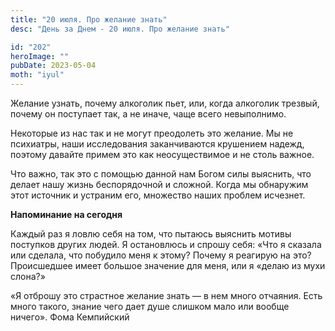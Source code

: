 ```yaml
---
title: "20 июля. Про желание знать"
desc: "День за Днем - 20 июля. Про желание знать"

id: "202"
heroImage: ""
pubDate: 2023-05-04
moth: "iyul"
---
```


Желание узнать, почему алкоголик пьет, или, когда алкоголик трезвый, почему он
поступает так, а не иначе, чаще всего невыполнимо.

Некоторые из нас так и не могут преодолеть это желание. Мы не психиатры, наши
исследования заканчиваются крушением надежд, поэтому давайте примем это как
неосуществимое и не столь важное.

Что важно, так это с помощью данной нам Богом силы выяснить, что делает нашу
жизнь беспорядочной и сложной. Когда мы обнаружим этот источник и устраним
его, множество наших проблем исчезнет.

**Напоминание на сегодня**

Каждый раз я ловлю себя на том, что пытаюсь выяснить мотивы поступков других
людей. Я остановлюсь и спрошу себя: «Что я сказала или сделала, что побудило
меня к этому? Почему я реагирую на это? Происшедшее имеет большое значение для
меня, или я «делаю из мухи слона?»

«Я отброшу это страстное желание знать — в нем много отчаяния. Есть много
такого, знание чего дает душе слишком мало или вообще ничего». Фома Кемпийский
